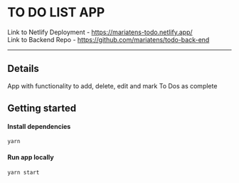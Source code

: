 # TO DO LIST APP

Link to Netlify Deployment - https://mariatens-todo.netlify.app/  
Link to Backend Repo - https://github.com/mariatens/todo-back-end

<hr />

## Details

App with functionality to add, delete, edit and mark To Dos as complete

## Getting started

#### Install dependencies

```
yarn
```

#### Run app locally

```
yarn start
```
